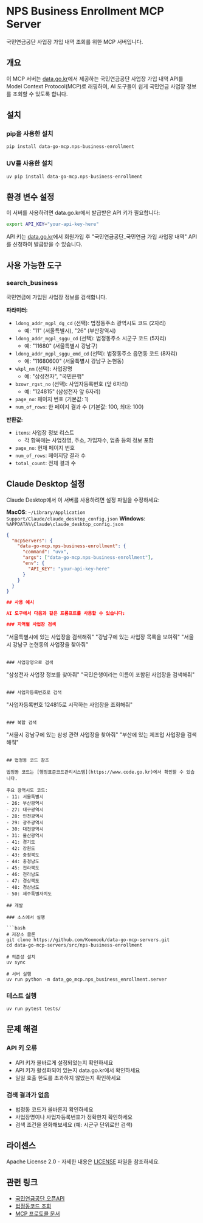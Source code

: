# NPS Business Enrollment MCP Server

국민연금공단 사업장 가입 내역 조회를 위한 MCP 서버입니다.

## 개요

이 MCP 서버는 [data.go.kr](https://www.data.go.kr)에서 제공하는 국민연금공단 사업장 가입 내역 API를 Model Context Protocol(MCP)로 래핑하여, AI 도구들이 쉽게 국민연금 사업장 정보를 조회할 수 있도록 합니다.

## 설치

### pip을 사용한 설치

```bash
pip install data-go-mcp.nps-business-enrollment
```

### UV를 사용한 설치

```bash
uv pip install data-go-mcp.nps-business-enrollment
```

## 환경 변수 설정

이 서버를 사용하려면 data.go.kr에서 발급받은 API 키가 필요합니다:

```bash
export API_KEY="your-api-key-here"
```

API 키는 [data.go.kr](https://www.data.go.kr)에서 회원가입 후 "국민연금공단_국민연금 가입 사업장 내역" API를 신청하여 발급받을 수 있습니다.

## 사용 가능한 도구

### search_business

국민연금에 가입된 사업장 정보를 검색합니다.

**파라미터:**
- `ldong_addr_mgpl_dg_cd` (선택): 법정동주소 광역시도 코드 (2자리)
  - 예: "11" (서울특별시), "26" (부산광역시)
- `ldong_addr_mgpl_sggu_cd` (선택): 법정동주소 시군구 코드 (5자리)
  - 예: "11680" (서울특별시 강남구)
- `ldong_addr_mgpl_sggu_emd_cd` (선택): 법정동주소 읍면동 코드 (8자리)
  - 예: "11680600" (서울특별시 강남구 논현동)
- `wkpl_nm` (선택): 사업장명
  - 예: "삼성전자", "국민은행"
- `bzowr_rgst_no` (선택): 사업자등록번호 (앞 6자리)
  - 예: "124815" (삼성전자 앞 6자리)
- `page_no`: 페이지 번호 (기본값: 1)
- `num_of_rows`: 한 페이지 결과 수 (기본값: 100, 최대: 100)

**반환값:**
- `items`: 사업장 정보 리스트
  - 각 항목에는 사업장명, 주소, 가입자수, 업종 등의 정보 포함
- `page_no`: 현재 페이지 번호
- `num_of_rows`: 페이지당 결과 수
- `total_count`: 전체 결과 수

## Claude Desktop 설정

Claude Desktop에서 이 서버를 사용하려면 설정 파일을 수정하세요:

**MacOS**: `~/Library/Application Support/Claude/claude_desktop_config.json`
**Windows**: `%APPDATA%\Claude\claude_desktop_config.json`

```json
{
  "mcpServers": {
    "data-go-mcp.nps-business-enrollment": {
      "command": "uvx",
      "args": ["data-go-mcp.nps-business-enrollment"],
      "env": {
        "API_KEY": "your-api-key-here"
      }
    }
  }
}

## 사용 예시

AI 도구에서 다음과 같은 프롬프트를 사용할 수 있습니다:

### 지역별 사업장 검색
```
"서울특별시에 있는 사업장을 검색해줘"
"강남구에 있는 사업장 목록을 보여줘"
"서울시 강남구 논현동의 사업장을 찾아줘"
```

### 사업장명으로 검색
```
"삼성전자 사업장 정보를 찾아줘"
"국민은행이라는 이름이 포함된 사업장을 검색해줘"
```

### 사업자등록번호로 검색
```
"사업자등록번호 124815로 시작하는 사업장을 조회해줘"
```

### 복합 검색
```
"서울시 강남구에 있는 삼성 관련 사업장을 찾아줘"
"부산에 있는 제조업 사업장을 검색해줘"
```

## 법정동 코드 참조

법정동 코드는 [행정표준코드관리시스템](https://www.code.go.kr)에서 확인할 수 있습니다.

주요 광역시도 코드:
- 11: 서울특별시
- 26: 부산광역시
- 27: 대구광역시
- 28: 인천광역시
- 29: 광주광역시
- 30: 대전광역시
- 31: 울산광역시
- 41: 경기도
- 42: 강원도
- 43: 충청북도
- 44: 충청남도
- 45: 전라북도
- 46: 전라남도
- 47: 경상북도
- 48: 경상남도
- 50: 제주특별자치도

## 개발

### 소스에서 실행

```bash
# 저장소 클론
git clone https://github.com/Koomook/data-go-mcp-servers.git
cd data-go-mcp-servers/src/nps-business-enrollment

# 의존성 설치
uv sync

# 서버 실행
uv run python -m data_go_mcp.nps_business_enrollment.server
```

### 테스트 실행

```bash
uv run pytest tests/
```

## 문제 해결

### API 키 오류
- API 키가 올바르게 설정되었는지 확인하세요
- API 키가 활성화되어 있는지 data.go.kr에서 확인하세요
- 일일 호출 한도를 초과하지 않았는지 확인하세요

### 검색 결과가 없음
- 법정동 코드가 올바른지 확인하세요
- 사업장명이나 사업자등록번호가 정확한지 확인하세요
- 검색 조건을 완화해보세요 (예: 시군구 단위로만 검색)

## 라이센스

Apache License 2.0 - 자세한 내용은 [LICENSE](../../LICENSE) 파일을 참조하세요.

## 관련 링크

- [국민연금공단 오픈API](https://www.data.go.kr/data/15084277/openapi.do)
- [법정동코드 조회](https://www.code.go.kr)
- [MCP 프로토콜 문서](https://modelcontextprotocol.io)